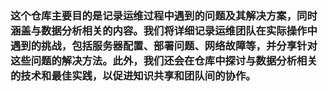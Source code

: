 ### 这个仓库主要目的是记录运维过程中遇到的问题及其解决方案，同时涵盖与数据分析相关的内容。我们将详细记录运维团队在实际操作中遇到的挑战，包括服务器配置、部署问题、网络故障等，并分享针对这些问题的解决方法。此外，我们还会在仓库中探讨与数据分析相关的技术和最佳实践，以促进知识共享和团队间的协作。

<!--
**SecOpsDataNinja/SecOpsDataNinja** is a ✨ _special_ ✨ repository because its `README.md` (this file) appears on your GitHub profile.

Here are some ideas to get you started:

- 🔭 I’m currently working on ...
- 🌱 I’m currently learning ...
- 👯 I’m looking to collaborate on ...
- 🤔 I’m looking for help with ...
- 💬 Ask me about ...
- 📫 How to reach me: ...
- 😄 Pronouns: ...
- ⚡ Fun fact: ...
-->
